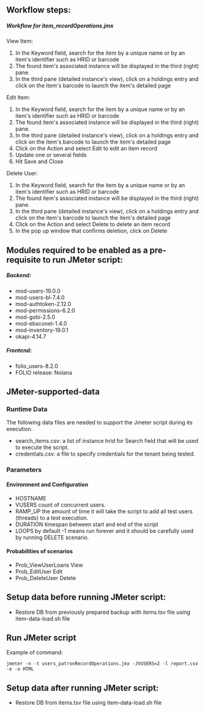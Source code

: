 ## Workflow steps:
##### Workflow for item_recordOperations.jmx

View Item:

1. In the Keyword field, search for the item by a unique name or by an item's identifier such as HRID or barcode
2. The found item's associated instance will be displayed in the third (right) pane. 
3. In the third pane (detailed instance's view), click on a holdings entry and click on the item's barcode to launch the item's detailed page

Edit Item:

1. In the Keyword field, search for the item by a unique name or by an item's identifier such as HRID or barcode
2. The found item's associated instance will be displayed in the third (right) pane. 
3. In the third pane (detailed instance's view), click on a holdings entry and click on the item's barcode to launch the item's detailed page
4. Click on the Action and select Edit to edit an item record
5. Update one or several fields
6. Hit Save and Close

Delete User:

1. In the Keyword field, search for the item by a unique name or by an item's identifier such as HRID or barcode
2. The found item's associated instance will be displayed in the third (right) pane. 
3. In the third pane (detailed instance's view), click on a holdings entry and click on the item's barcode to launch the item's detailed page
4. Click on the Action and select Delete to delete an item record
5. In the pop up window that confirms deletion, click on Delete

## Modules required to be enabled as a pre-requisite to run JMeter script:
##### Backend:
- mod-users-19.0.0
- mod-users-bl-7.4.0
- mod-authtoken-2.12.0
- mod-permissions-6.2.0
- mod-gobi-2.5.0
- mod-ebsconet-1.4.0
- mod-inventory-19.0.1
- okapi-4.14.7
##### Frontend:
- folio_users-8.2.0
- FOLIO release: Nolana

## JMeter-supported-data
### Runtime Data
The following data files are needed to support the Jmeter script during its execution.
- search_items.csv: a list of instance hrid for Search field that will be used to execute the script.
- credentials.csv: a file to specify credentials for the tenant being tested.

### Parameters
#### Environment and Configuration
- HOSTNAME
- VUSERS		count of concurrent users.
- RAMP_UP		the amount of time it will take the script to add all test users (threads) to a test execution.
- DURATION		timespan between start and end of the script
- LOOPS			by default -1 means run forever and it should be carefully used by running DELETE scenario. 
#### Probabilities of scenarios
- Prob_ViewUserLoans	View
- Prob_EditUser			Edit
- Prob_DeleteUser		Delete

## Setup data before running JMeter script:
- Restore DB from previously prepared backup with items.tsv file using item-data-load.sh file

## Run JMeter script
Example of command:
```shell
jmeter -n -t users_patronRecordOperations.jmx -JVUSERS=2 -l report.csv -e -o HTML
```

## Setup data after running JMeter script:
- Restore DB from items.tsv file using item-data-load.sh file